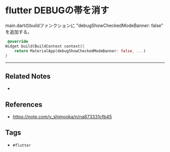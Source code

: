 # flutter DEBUGの帯を消す
main.dartのbuildファンクションに  ”debugShowCheckedModeBanner: false” を追加する。

```dart
 @override
Widget build(BuildContext context){
	return MaterialApp(debugShowCheckedModeBanner: false, ...)
}
```


---
## Related Notes
- 

## References
- https://note.com/y_shimooka/n/na873331cfb45

## Tags
- `#flutter` 